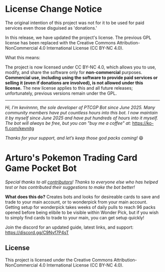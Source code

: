 # **License Change Notice**
The original intention of this project was not for it to be used for paid services even those disguised as 'donations.'

In this release, we have updated the project's license. The previous GPL license has been replaced with the Creative Commons Attribution-NonCommercial 4.0 International License (CC BY-NC 4.0).

What this means:

The project is now licensed under CC BY-NC 4.0, which allows you to use, modify, and share the software only for **non-commercial** purposes.
**Commercial use, including using the software to provide paid services or selling it (even if donations are involved), is not allowed under this license.**
The new license applies to this and all future releases; unfortunately, previous versions remain under the GPL.

------------------------------------------

*Hi, I'm kevinnnn, the sole developer of PTCGP Bot since June 2025. Many community members have put countless hours into this bot. I now maintain it by myself since June 2025 and have put hundreds of hours into it myself. The bot will always be free, but you can "buy me a coffee" at:*
https://ko-fi.com/kevnitg

*Thanks for your support, and let’s keep those god packs coming!* 😄

# **__Arturo's Pokemon Trading Card Game Pocket Bot__**
*Special thanks to all [contributors](https://github.com/Arturo-1212/PTCGPB/graphs/contributors)! Thanks to everyone else who has helped test or has contributed their suggestions to make the bot better!*

**__What does this do?__**
Creates bots and looks for desireable cards to save and trade to your main account, or to wonderpick from your main account. Getting setup for wonderpick takes weeks of daily pulls to reach 96 packs opened before being elibile to be visible within Wonder Pick, but if you wish to simply find cards to trade to your main, you can get setup quickly! 

Join the discord for an updated guide, latest links, and support: https://discord.gg/C9Nyf7P4sT

## License
This project is licensed under the Creative Commons Attribution-NonCommercial 4.0 International License (CC BY-NC 4.0).
